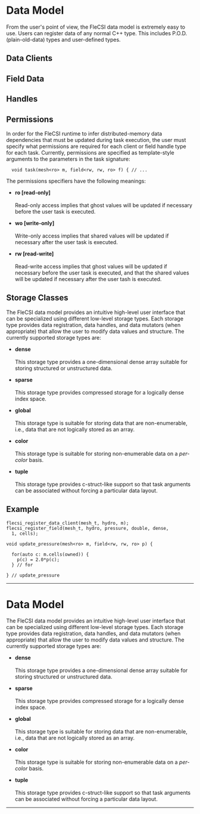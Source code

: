 <!-- CINCHDOC DOCUMENT(user-guide) SECTION(data-model) -->

# Data Model

From the user's point of view, the FleCSI data model is extremely easy
to use.  Users can register data of any normal C++ type.  This includes
P.O.D. (plain-old-data) types and user-defined types.

## Data Clients

## Field Data

## Handles

## Permissions

In order for the FleCSI runtime to infer distributed-memory data
dependencies that must be updated during task execution, the user must
specify what permissions are required for each client or field handle
type for each task. Currently, permissions are specified as
template-style arguments to the parameters in the task signature:

```
  void task(mesh<ro> m, field<rw, rw, ro> f) { // ...
```

The permissions specifiers have the following meanings:

* **ro [read-only]**<br>  
  Read-only access implies that ghost values will be updated if
  necessary before the user task is executed.

* **wo [write-only]**<br>  
  Write-only access implies that shared values will be updated if
  necessary after the user task is executed.

* **rw [read-write]**<br>  
  Read-write access implies that ghost values will be updated if
  necessary before the user task is executed, and that the shared values
  will be updated if necessary after the user tash is executed.

## Storage Classes

The FleCSI data model provides an intuitive high-level user interface
that can be specialized using different low-level storage types. Each
storage type provides data registration, data handles, and data
mutators (when appropriate) that allow the user to modify data values
and structure. The currently supported storage types are:

* **dense**<br>  
  This storage type provides a one-dimensional dense array suitable for
  storing structured or unstructured data.

* **sparse**<br>  
  This storage type provides compressed storage for a logically dense
  index space.

* **global**<br>  
  This storage type is suitable for storing data that are
  non-enumerable, i.e., data that are not logically stored as an array.

* **color**<br>  
  This storage type is suitable for storing non-enumerable data on a
  *per-color* basis.

* **tuple**<br>  
  This storage type provides c-struct-like support so that task
  arguments can be associated without forcing a particular data layout.

## Example

```
flecsi_register_data_client(mesh_t, hydro, m);
flecsi_register_field(mesh_t, hydro, pressure, double, dense,
  1, cells);

void update_pressure(mesh<ro> m, field<rw, rw, ro> p) {
  
  for(auto c: m.cells(owned)) {
    p(c) = 2.0*p(c);
  } // for

} // update_pressure

```

--------------------------------------------------------------------------------

<!-- CINCHDOC DOCUMENT(developer-guide) SECTION(data-model) -->

# Data Model

The FleCSI data model provides an intuitive high-level user interface
that can be specialized using different low-level storage types. Each
storage type provides data registration, data handles, and data
mutators (when appropriate) that allow the user to modify data values
and structure. The currently supported storage types are:

* **dense**<br>  
  This storage type provides a one-dimensional dense array suitable for
  storing structured or unstructured data.

* **sparse**<br>  
  This storage type provides compressed storage for a logically dense
  index space.

* **global**<br>  
  This storage type is suitable for storing data that are
  non-enumerable, i.e., data that are not logically stored as an array.

* **color**<br>  
  This storage type is suitable for storing non-enumerable data on a
  *per-color* basis.

* **tuple**<br>  
  This storage type provides c-struct-like support so that task
  arguments can be associated without forcing a particular data layout.

--------------------------------------------------------------------------------

<!-- vim: set tabstop=2 shiftwidth=2 expandtab fo=cqt tw=72 : -->
